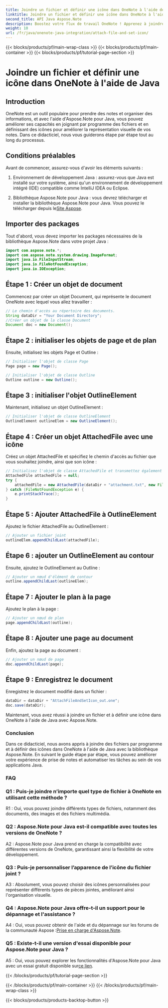 ```yaml
---
title: Joindre un fichier et définir une icône dans OneNote à l'aide de Java
linktitle: Joindre un fichier et définir une icône dans OneNote à l'aide de Java
second_title: API Java Aspose.Note
description: Boostez votre flux de travail OneNote ! Apprenez à joindre des fichiers et à personnaliser les icônes par programme en Java avec Aspose.Note. Étapes faciles et code inclus ! #OneNote #Java #Aspose
weight: 10
url: /fr/java/onenote-java-integration/attach-file-and-set-icon/
---
```


{{< blocks/products/pf/main-wrap-class >}}
{{< blocks/products/pf/main-container >}}
{{< blocks/products/pf/tutorial-page-section >}}

# Joindre un fichier et définir une icône dans OneNote à l'aide de Java

## Introduction

OneNote est un outil populaire pour prendre des notes et organiser des informations, et avec l'aide d'Aspose.Note pour Java, vous pouvez améliorer ses capacités en joignant par programme des fichiers et en définissant des icônes pour améliorer la représentation visuelle de vos notes. Dans ce didacticiel, nous vous guiderons étape par étape tout au long du processus.

## Conditions préalables

Avant de commencer, assurez-vous d'avoir les éléments suivants :

1. Environnement de développement Java : assurez-vous que Java est installé sur votre système, ainsi qu'un environnement de développement intégré (IDE) compatible comme IntelliJ IDEA ou Eclipse.
   
2.  Bibliothèque Aspose.Note pour Java : vous devrez télécharger et installer la bibliothèque Aspose.Note pour Java. Vous pouvez le télécharger depuis le[Site Aspose](https://releases.aspose.com/note/java/).

## Importer des packages

Tout d'abord, vous devez importer les packages nécessaires de la bibliothèque Aspose.Note dans votre projet Java :

```java
import com.aspose.note.*;
import com.aspose.note.system.drawing.ImageFormat;
import java.io.FileInputStream;
import java.io.FileNotFoundException;
import java.io.IOException;
```

## Étape 1 : Créer un objet de document

Commencez par créer un objet Document, qui représente le document OneNote avec lequel vous allez travailler :

```java
// Le chemin d'accès au répertoire des documents.
String dataDir = "Your Document Directory";
//Créer un objet de la classe Document
Document doc = new Document();
```

## Étape 2 : initialiser les objets de page et de plan

Ensuite, initialisez les objets Page et Outline :

```java
// Initialiser l'objet de classe Page
Page page = new Page();

// Initialiser l'objet de classe Outline
Outline outline = new Outline();
```

## Étape 3 : initialiser l'objet OutlineElement

Maintenant, initialisez un objet OutlineElement :

```java
// Initialiser l'objet de classe OutlineElement
OutlineElement outlineElem = new OutlineElement();
```

## Étape 4 : Créer un objet AttachedFile avec une icône

Créez un objet AttachedFile et spécifiez le chemin d'accès au fichier que vous souhaitez joindre, ainsi que son icône :

```java
// Initialisez l'objet de classe AttachedFile et transmettez également son chemin d'icône
AttachedFile attachedFile = null;
try {
    attachedFile = new AttachedFile(dataDir + "attachment.txt", new FileInputStream(dataDir  + "icon.jpg"), ImageFormat.getJpeg());
} catch (FileNotFoundException e) {
    e.printStackTrace();
}
```

## Étape 5 : Ajouter AttachedFile à OutlineElement

Ajoutez le fichier AttachedFile au OutlineElement :

```java
// Ajouter un fichier joint
outlineElem.appendChildLast(attachedFile);
```

## Étape 6 : ajouter un OutlineElement au contour

Ensuite, ajoutez le OutlineElement au Outline :

```java
// Ajouter un nœud d'élément de contour
outline.appendChildLast(outlineElem);
```

## Étape 7 : Ajouter le plan à la page

Ajoutez le plan à la page :

```java
// Ajouter un nœud de plan
page.appendChildLast(outline);
```

## Étape 8 : Ajouter une page au document

Enfin, ajoutez la page au document :

```java
// Ajouter un nœud de page
doc.appendChildLast(page);
```

## Étape 9 : Enregistrez le document

Enregistrez le document modifié dans un fichier :

```java
dataDir = dataDir + "AttachFileAndSetIcon_out.one";
doc.save(dataDir);
```

Maintenant, vous avez réussi à joindre un fichier et à définir une icône dans OneNote à l'aide de Java avec Aspose.Note.

### Conclusion

Dans ce didacticiel, nous avons appris à joindre des fichiers par programme et à définir des icônes dans OneNote à l'aide de Java avec la bibliothèque Aspose.Note. En suivant le guide étape par étape, vous pouvez améliorer votre expérience de prise de notes et automatiser les tâches au sein de vos applications Java.

### FAQ

### Q1 : Puis-je joindre n’importe quel type de fichier à OneNote en utilisant cette méthode ?

R1 : Oui, vous pouvez joindre différents types de fichiers, notamment des documents, des images et des fichiers multimédia.

### Q2 : Aspose.Note pour Java est-il compatible avec toutes les versions de OneNote ?

A2 : Aspose.Note pour Java prend en charge la compatibilité avec différentes versions de OneNote, garantissant ainsi la flexibilité de votre développement.

### Q3 : Puis-je personnaliser l’apparence de l’icône du fichier joint ?

A3 : Absolument, vous pouvez choisir des icônes personnalisées pour représenter différents types de pièces jointes, améliorant ainsi l'organisation visuelle.

### Q4 : Aspose.Note pour Java offre-t-il un support pour le dépannage et l'assistance ?

 A4 : Oui, vous pouvez obtenir de l'aide et du dépannage sur les forums de la communauté Aspose :[Prise en charge d'Aspose.Note](https://forum.aspose.com/c/note/28).

### Q5 : Existe-t-il une version d'essai disponible pour Aspose.Note pour Java ?

A5 : Oui, vous pouvez explorer les fonctionnalités d'Aspose.Note pour Java avec un essai gratuit disponible sur[ce lien](https://releases.aspose.com/).

{{< /blocks/products/pf/tutorial-page-section >}}

{{< /blocks/products/pf/main-container >}}
{{< /blocks/products/pf/main-wrap-class >}}

{{< blocks/products/products-backtop-button >}}
